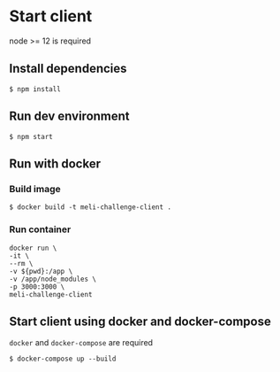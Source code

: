 # Start client

node >= 12 is required

## Install dependencies

`$ npm install`

## Run dev environment

`$ npm start`

## Run with docker

### Build image

`$ docker build -t meli-challenge-client .`

### Run container

```
docker run \
-it \
--rm \
-v ${pwd}:/app \
-v /app/node_modules \
-p 3000:3000 \
meli-challenge-client
```

## Start client using docker and docker-compose

`docker` and `docker-compose` are required

`$ docker-compose up --build`
